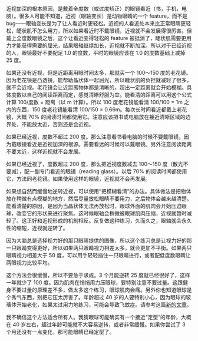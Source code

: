 近视加深的根本原因，是戴着全度数（或过度矫正）的眼镜看近（书，手机，电脑）。很多人可能不知道，近视（眼轴变长）是动物眼睛的一个 feature，而不是 bug——眼轴变长是为了让人看近时更轻松。近视的人看近处本来比正常眼睛更轻松，睫状肌不怎么用力，所以如果看近时不戴眼镜，近视就不会发展得很厉害。但戴上全度数眼镜之后，这个让看近变得轻松的 feature 被抵消了，睫状肌需要更用力才能获得需要的屈光，结果眼轴继续加长，近视就不断加深。所以对于已经近视的人，眼镜最好不要配足 1.0 的度数，平时的眼镜应该在 1.0 的度数基础上减掉 25 度。

如果还没有近视，但是近距离用眼时间太多，那就买一个 100～150 度的老花镜。因为老花镜是凸透镜，能帮助晶状体一起屈光，所以睫状肌的负担就减轻了很多，就不会近视。老花镜会让近距离物体都是清晰的，超出一定距离就会开始模糊。具体度数以自己的阅读距离而定，感觉清晰舒服为宜。能看清的距离可以用这个公式计算 100/度数 = 距离（以 m 计算）。所以 100 度老花镜能看清 100/100 = 1m 之内的东西，150 度老花镜能看清 100/150 = 0.66m。每次长时间看近都戴上老花镜，大概 70% 的阅读时间都使用它。注意应该把书或电脑放在接近清晰区域的边界处，不能放太近，否则还是会近视。

如果已经近视，度数不超过 200 度。那么注意看书看电脑的时候不要戴眼镜，因为戴眼镜看近是近视加深的根源。需要看远的时候可以戴眼镜。另外注意阅读距离不要太近，这样近视就不会发展。

如果已经近视了，度数超过 200 度，那么把近视度数减去 100～150 度（散光不要减），配一副专门看近的眼镜（reading glass）。以后 70% 的阅读时间都使用它，方法同老花镜。如果使用这样的眼镜，近视就不会再发展。

如果想自然而缓慢地逆转近视，可以使用“把模糊看清”的办法。具体做法是把物体放在稍微有点模糊的地方，然后尽量放松眼睛不要用力，之后物体会越来越清楚。能看清楚的原因，是因为当晶状体无法再放松时，眼球外面的肌肉会开始压迫眼球，改变它的形状来进行聚焦。这时候眼轴会稍微被眼球肌肉压缩，近视就暂时减轻了。这正好和近视形成的机制相反。反复做这种练习，久而久之，眼轴就会永久性的缩短，近视就逆转了。

因为大脑总是选择视力好的那只眼睛提供的图像，所以这个练习总是让视力好的那一只眼睛变得更好，所以如果两只眼睛视力相差太多，就会更加不平衡。如果两只眼睛视力相差大于 50 度，可以用手轻轻挡住一只眼睛进行，或者配低度数眼睛让两眼视力比较平均。

这个方法会很缓慢，所以不要急于求成。3 个月能逆转 25 度就已经很好了，这样一年就少了 100 度。因为肌肉在悄悄用力压眼球，要特别注意不要过量。这跟健身不要过量的原理差不多，做太多这个练习，眼球肌肉会痛。另外你也知道眼球是个秀气东西，别把它压太厉害了。年龄超过 40 岁的人要特别小心，因为眼球的玻璃体开始老化，如果太过用力地练习，可能会导致飞蚊症。请参考这篇[新的文章](https://yinwang1.wordpress.com/2022/02/20/active-focus/)。

我不确信这个方法适合所有人。我猜眼球可能确实有一个接近“定型”的年龄，大概在 40 岁左右，超过年龄可能就不大容易逆转，或者非常缓慢。如果你尝试了 3 个月还没有一点变化，那可能眼睛已经定型了。

